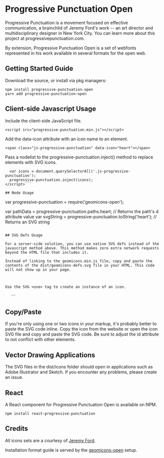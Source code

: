 # Progressive Punctuation Open

Progressive Punctuation is a movement focused on effective communication, a brainchild of Jeremy Ford's work -- an art director and multidisciplinary designer in New York City. You can learn more about this project at progressivepunctuation.com.

By extension, Progressive Punctuation Open is a set of webfonts represented in his work available in several formats for the open web.

## Getting Started Guide

Download the source, or install via pkg managers:

```
npm install progressive-punctuation-open
yarn add progressive-punctuation-open
```

## Client-side Javascript Usage

Include the client-side JavaScript file.

```
<script src="progressive-punctuation.min.js"></script>
```


Add the data-icon attribute with an icon name to an element.

```
<span class="js-progressive-punctuation" data-icon="heart"></span>
```

Pass a nodelist to the progressive-punctuation.inject() method to replace elements with SVG icons.

```<script>
  var icons = document.querySelectorAll('.js-progressive-punctuation');
  progressive-punctuation.inject(icons);
</script>```

## Node Usage

```
var progressive-punctuation = require('geomicons-open');

var pathData = progressive-punctuation.paths.heart; // Returns the path's d attribute value
var svgString = progressive-punctuation.toString('heart'); // Returns an SVG string
```

## SVG Defs Usage

For a server-side solution, you can use native SVG defs instead of the javascript method above. This method makes zero extra network requests beyond the HTML file that includes it.

Instead of linking to the geomicons.min.js file, copy and paste the contents of the dist/geomicons-defs.svg file in your HTML. This code will not show up in your page.

```
<svg xmnls="http://www.w3.org/2000/svg" width="0" height="0"><defs>...</defs></svg>
```

Use the SVG <use> tag to create an instance of an icon.

```
<svg xmlns="http://www.w3.org/2000/svg" viewBox="0 0 32 32" width="16" height="16">
  <use xlink:href="#heart"></use>
</svg>
```

## Copy/Paste

If you're only using one or two icons in your markup, it's probably better to paste the SVG code inline. Copy the icon from the website or open the icon SVG file and copy and paste the SVG code. Be sure to adjust the id attribute to not conflict with other elements.

## Vector Drawing Applications

The SVG files in the dist/icons folder should open in applications such as Adobe Illustrator and Sketch. If you encounter any problems, please create an issue.

## React

A React component for Progressive Punctuation Open is available on NPM.

`npm install react-progressive-punctuation`

## Credits

All icons sets are a courtesy of [Jeremy Ford](https://github.com/jereford).

Installation format guide is served by the [geomicons-open](https://github.com/jxnblk/geomicons-open) setup.



